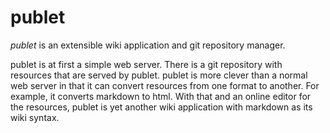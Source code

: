 publet
======

*publet* is an extensible wiki application and git repository manager.

publet is at first a simple web server. There is a git repository with
resources that are served by publet. publet is more clever than a normal
web server in that it can convert resources from one format to another.
For example, it converts markdown to html. With that and an online
editor for the resources, publet is yet another wiki application with
markdown as its wiki syntax.


